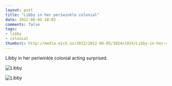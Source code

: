 ```yaml
---
layout: post
title: "Libby in her periwinkle colonial"
date: 2012-06-05 18:02
comments: false
tags: 
- libby
- colonial
thumbsrc: http://media.eick.us/2012/2012-06-05/1024x1024/Libby-in-her-colonial-5.jpg
---
```

Libby in her periwinkle colonial acting surprised.



![Libby](http://media.eick.us/media/photographs/2012/2012-06-05/Libby-in-her-colonial-5.jpg)




![Libby](http://media.eick.us/media/photographs/2012/2012-06-05/Libby-in-her-colonial-4.jpg)
